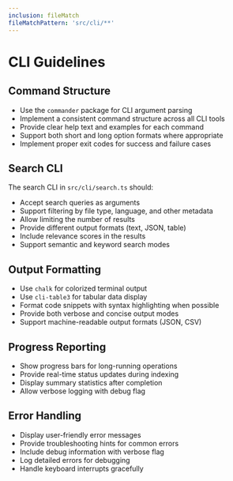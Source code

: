 ```yaml
---
inclusion: fileMatch
fileMatchPattern: 'src/cli/**'
---
```


# CLI Guidelines

## Command Structure

- Use the `commander` package for CLI argument parsing
- Implement a consistent command structure across all CLI tools
- Provide clear help text and examples for each command
- Support both short and long option formats where appropriate
- Implement proper exit codes for success and failure cases

## Search CLI

The search CLI in `src/cli/search.ts` should:

- Accept search queries as arguments
- Support filtering by file type, language, and other metadata
- Allow limiting the number of results
- Provide different output formats (text, JSON, table)
- Include relevance scores in the results
- Support semantic and keyword search modes

## Output Formatting

- Use `chalk` for colorized terminal output
- Use `cli-table3` for tabular data display
- Format code snippets with syntax highlighting when possible
- Provide both verbose and concise output modes
- Support machine-readable output formats (JSON, CSV)

## Progress Reporting

- Show progress bars for long-running operations
- Provide real-time status updates during indexing
- Display summary statistics after completion
- Allow verbose logging with debug flag

## Error Handling

- Display user-friendly error messages
- Provide troubleshooting hints for common errors
- Include debug information with verbose flag
- Log detailed errors for debugging
- Handle keyboard interrupts gracefully
